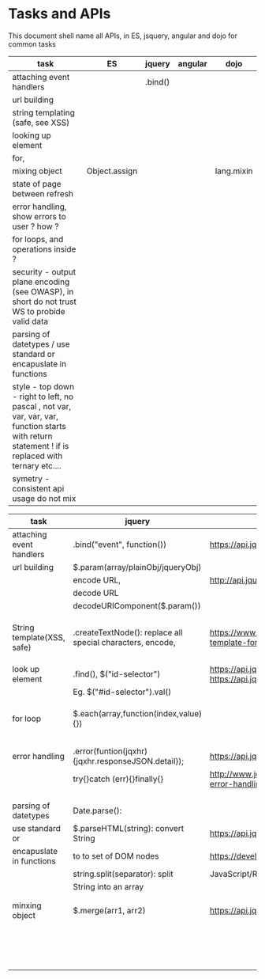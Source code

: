 # Tasks and APIs

This document shell name all APIs, in ES, jsquery, angular and dojo for common tasks

| task 						|			ES		| jquery 	| angular 	| dojo 		|
|---------------------------|-------------------|--------	|---------	|------		|
| attaching event handlers 	|					|	.bind()		|			|			|	
| url building 				|					|			|			|			|
| string templating (safe, see XSS)		|					|			|			|			|
| looking up element 		|					|			|			|			|
| for,						|					|			|			|			|
| mixing object				| Object.assign 	|			|			| lang.mixin 	|
| state of page between refresh
| error handling, show errors to user ? how ?
| for loops, and operations inside ?
| security - output plane encoding (see OWASP), in short do not trust WS to probide valid data
| parsing of datetypes / use standard or encapuslate in functions
| style - top down - right to left, no pascal , not var, var, var, var, function starts with return statement ! if is replaced with ternary etc....
| symetry - consistent api usage do not mix

<!--
## state of page between refresh

### Dojo

### Angular
-->

|task                             	| jquery                            | Links/References													|
|-----------------------------------|-----------------------------------|-------------------------------------------------------------------| 
|attaching event handlers 			|	.bind("event", function())		|<https://api.jquery.com/bind/>										|
|url building						|$.param(array/plainObj/jqueryObj)  |																	|
|									|encode URL,						|<http://api.jquery.com/jquery.param/>								|
|									|decode URL 						|																  	|
|									|decodeURIComponent($.param())		|																	|
|									|									|																	|	
|									|									|																	|
|									|									|																	|
|String template(XSS, safe)			|.createTextNode(): replace all special characters, encode,|https://www.sitepoint.com/jquery-string-template-format-function/	|
|									|									|																	|
|									|									|																	|
|									|									|																	|
|look up element					|.find(), $("id-selector") 			|https://api.jquery.com/id-selector/, https://api.jquery.com/find/	|
|									|Eg. $("#id-selector").val()		|																	|
|									|									|																	|
|									|									|																	|
|									|									|																	|
|for loop							|$.each(array,function(index,value){}) 	|																	|
|									|									|																	|
|									|									|																	|
|									|									|																	|
|									|									|																	|
|									|									|																	|
|error handling						|.error(funtion(jqxhr){jqxhr.responseJSON.detail});				|https://api.jquery.com/error/, 		|
|									|try{}catch (err){}finally{}		|http://www.jquerybyexample.net/2014/02/jquery-error-handling-try-catch.html|
|									|									|																	|
|									|									|																	|
|									|									|																	|
|parsing of datetypes 				|Date.parse():						|																	|
|use standard or 					|$.parseHTML(string): convert String|<https://api.jquery.com/jquery.parsehtml/>							|
|encapuslate in functions			|to to set of DOM nodes				|https://developer.mozilla.org/en-US/docs/Web/						|
|									|string.split(separator): split		|JavaScript/Reference/Global_Objects/String/split>					|
|									|String into an array				|																	|
|									|									|																	|
|									|									|																	|
|minxing object						|$.merge(arr1, arr2)				|	https://api.jquery.com/jquery.merge/						|
|									|									|																	|
|									|							|																	|
|									|									|																	|
|									|									 |													|
|									|									|																	|
|									|									|																	|
|									|									|																	|
|									|									|																	|
|									|									|																	|
|									|									|																	|
|									|									|																	|
|									|									|																	|
|									|									|																	|
|									|									|																	|
|									|									|																	|
|									|									|																	|



